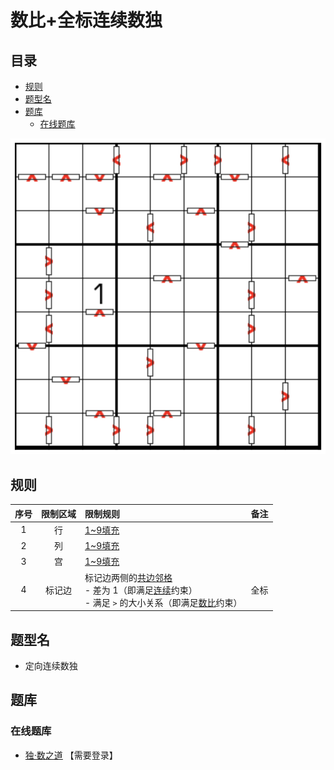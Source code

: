 # 数比+全标连续数独
<!-- START doctoc generated TOC please keep comment here to allow auto update -->
<!-- DON'T EDIT THIS SECTION, INSTEAD RE-RUN doctoc TO UPDATE -->
## 目录

- [规则](#%E8%A7%84%E5%88%99)
- [题型名](#%E9%A2%98%E5%9E%8B%E5%90%8D)
- [题库](#%E9%A2%98%E5%BA%93)
  - [在线题库](#%E5%9C%A8%E7%BA%BF%E9%A2%98%E5%BA%93)

<!-- END doctoc generated TOC please keep comment here to allow auto update -->

![题](../../../images/sudoku/数比+全标连续数独.png)

## 规则

| 序号  | 限制区域 | 限制规则                                                             | 备注  |
|:---:|:----:|:-----------------------------------------------------------------|:---:|
|  1  |  行   | [1~9填充]                                                          |     |
|  2  |  列   | [1~9填充]                                                          |     |
|  3  |  宫   | [1~9填充]                                                          |     |
|  4  | 标记边  | 标记边两侧的[共边邻格]<br/>- 差为 1（即满足[连续]约束）<br/>- 满足 `>` 的大小关系（即满足[数比]约束） | 全标  |

## 题型名

- 定向连续数独

## 题库

### 在线题库

- [独·数之道](http://www.sudokufans.org.cn/lx/game.index.php?type=cngt) 【需要登录】

[1~9填充]: ../../../rules.md#1to9填充
[共边邻格]: ../../../rules.md#共边邻格
[连续]: ../../../rules.md#连续
[数比]: ../../../rules.md#数比
